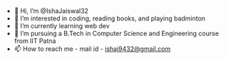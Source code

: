 - 👋 Hi, I’m @IshaJaiswal32
- 👀 I’m interested in coding, reading books, and playing badminton
- 🌱 I’m currently learning web dev
- 💞️ I’m pursuing a B.Tech in Computer Science and Engineering course from IIT Patna 
- 📫 How to reach me - mail id - ishaj9432@gmail.com

<!---
IshaJaiswal32/IshaJaiswal32 is a ✨ particular ✨ repository because its `README.md` (this file) appears on your GitHub profile.
You can click the Preview link to take a look at your changes.
--->
